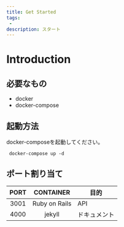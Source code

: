 ```yaml
---
title: Get Started
tags:
 -
description: スタート
---
```


# Introduction
## 必要なもの
- docker
- docker-compose

## 起動方法
docker-composeを起動してください。
```
 docker-compose up -d
```

## ポート割り当て

| PORT | CONTAINER | 目的 |
| :---: | :---: | ---- |
| 3001 | Ruby on Rails | API |
| 4000 | jekyll | ドキュメント |
